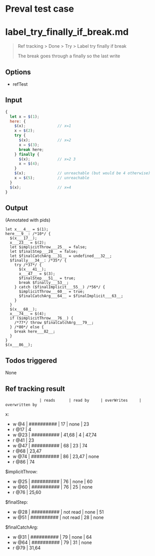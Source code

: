 # Preval test case

# label_try_finally_if_break.md

> Ref tracking > Done > Try > Label try finally if break
>
> The break goes through a finally so the last write

## Options

- refTest

## Input

`````js filename=intro
{
  let x = $(1);
  here: {
    $(x);              // x=1
    x = $(2);
    try {
      $(x);            // x=2
      x = $(3);
      break here;
    } finally {
      $(x);            // x=2 3
      x = $(4);
    }
    $(x);              // unreachable (but would be 4 otherwise)
    x = $(5);          // unreachable
  }
  $(x);                // x=4
}
`````


## Output

(Annotated with pids)

`````filename=intro
let x___4__ = $(1);
here___9__: /*10*/ {
  $(x___17__);
  x___23__ = $(2);
  let $implicitThrow___25__ = false;
  let $finalStep___28__ = false;
  let $finalCatchArg___31__ = undefined___32__;
  $finally___34__: /*35*/ {
    try /*37*/ {
      $(x___41__);
      x___47__ = $(3);
      $finalStep___51__ = true;
      break $finally___53__;
    } catch ($finalImplicit___55__) /*56*/ {
      $implicitThrow___60__ = true;
      $finalCatchArg___64__ = $finalImplicit___63__;
    }
  }
  $(x___68__);
  x___74__ = $(4);
  if ($implicitThrow___76__) {
    /*77*/ throw $finalCatchArg___79__;
  } /*80*/ else {
    break here___82__;
  }
}
$(x___86__);
`````


## Todos triggered


None


## Ref tracking result


                   | reads      | read by     | overWrites     | overwritten by
x:
  - w @4       | ########## | 17          | none           | 23
  - r @17      | 4
  - w @23      | ########## | 41,68       | 4              | 47,74
  - r @41      | 23
  - w @47      | ########## | 68          | 23             | 74
  - r @68      | 23,47
  - w @74      | ########## | 86          | 23,47          | none
  - r @86      | 74

$implicitThrow:
  - w @25          | ########## | 76          | none           | 60
  - w @60          | ########## | 76          | 25             | none
  - r @76          | 25,60

$finalStep:
  - w @28          | ########## | not read    | none           | 51
  - w @51          | ########## | not read    | 28             | none

$finalCatchArg:
  - w @31          | ########## | 79          | none           | 64
  - w @64          | ########## | 79          | 31             | none
  - r @79          | 31,64
